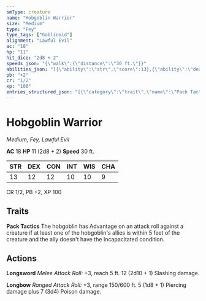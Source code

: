 ```yaml
---
smType: creature
name: "Hobgoblin Warrior"
size: "Medium"
type: "Fey"
type_tags: ["Goblinoid"]
alignment: "Lawful Evil"
ac: "18"
hp: "11"
hit_dice: "2d8 + 2"
speeds_json: "{\"walk\":{\"distance\":\"30 ft.\"}}"
abilities_json: "[{\"ability\":\"str\",\"score\":13},{\"ability\":\"dex\",\"score\":12},{\"ability\":\"con\",\"score\":12},{\"ability\":\"int\",\"score\":10},{\"ability\":\"wis\",\"score\":10},{\"ability\":\"cha\",\"score\":9}]"
pb: "+2"
cr: "1/2"
xp: "100"
entries_structured_json: "[{\"category\":\"trait\",\"name\":\"Pack Tactics\",\"text\":\"The hobgoblin has Advantage on an attack roll against a creature if at least one of the hobgoblin's allies is within 5 feet of the creature and the ally doesn't have the Incapacitated condition.\"},{\"category\":\"action\",\"name\":\"Longsword\",\"text\":\"*Melee Attack Roll:* +3, reach 5 ft. 12 (2d10 + 1) Slashing damage.\"},{\"category\":\"action\",\"name\":\"Longbow\",\"text\":\"*Ranged Attack Roll:* +3, range 150/600 ft. 5 (1d8 + 1) Piercing damage plus 7 (3d4) Poison damage.\"}]"
---
```


# Hobgoblin Warrior
*Medium, Fey, Lawful Evil*

**AC** 18
**HP** 11 (2d8 + 2)
**Speed** 30 ft.

| STR | DEX | CON | INT | WIS | CHA |
| --- | --- | --- | --- | --- | --- |
| 13 | 12 | 12 | 10 | 10 | 9 |

CR 1/2, PB +2, XP 100

## Traits

**Pack Tactics**
The hobgoblin has Advantage on an attack roll against a creature if at least one of the hobgoblin's allies is within 5 feet of the creature and the ally doesn't have the Incapacitated condition.

## Actions

**Longsword**
*Melee Attack Roll:* +3, reach 5 ft. 12 (2d10 + 1) Slashing damage.

**Longbow**
*Ranged Attack Roll:* +3, range 150/600 ft. 5 (1d8 + 1) Piercing damage plus 7 (3d4) Poison damage.
